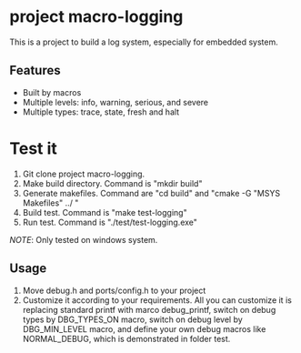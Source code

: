 # project macro-logging
This is a project to build a log system, especially for embedded system.
## Features
- Built by macros
- Multiple levels: info, warning, serious, and severe
- Multiple types: trace, state, fresh and halt

# Test it
1. Git clone project macro-logging.
2. Make build directory. Command is "mkdir build"
3. Generate makefiles. Command are "cd build" and "cmake -G "MSYS Makefiles" ../ "
4. Build test. Command is "make test-logging"
5. Run test. Command is "./test/test-logging.exe" 

*NOTE*: Only tested on windows system.

## Usage
1. Move debug.h and ports/config.h to your project
2. Customize it according to your requirements. All you can customize it is replacing standard printf with marco debug_printf, switch on debug types by DBG_TYPES_ON macro, switch on debug level by DBG_MIN_LEVEL macro, and define your own debug macros like NORMAL_DEBUG, which is demonstrated in folder test.